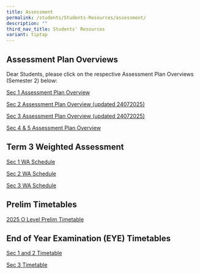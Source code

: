 ```yaml
---
title: Assessment
permalink: /students/Students-Resources/assessment/
description: ""
third_nav_title: Students' Resources
variant: tiptap
---
```

<h2>Assessment Plan Overviews</h2>
<p>Dear Students, please click on the respective Assessment Plan Overviews
(Semester 2) below:</p>
<p><a href="/files/2025_Sem_2_Assessment_Plan_Overview_Sec_1_Final.pdf" rel="noopener nofollow" target="_blank">Sec 1 Assessment Plan Overview</a>
</p>
<p><a href="/files/2025_Sem_2_Assessment_Plan_Overview_Sec_2_Final_updated_as_at_24072025.pdf" rel="noopener nofollow" target="_blank">Sec 2 Assessment Plan Overview (updated 24072025)</a>
</p>
<p><a href="/files/2025_Sem_2_Assessment_Plan_Overview_Sec_3_Final_updated_as_at_24072025.pdf" rel="noopener nofollow" target="_blank">Sec 3 Assessment Plan Overview (updated 24072025)</a>
</p>
<p><a href="/files/2025_Sem_2_Assessment_Plan_Overview__Sec_4_5__new.pdf" rel="noopener nofollow" target="_blank">Sec 4 &amp; 5 Assessment Plan Overview</a>
</p>
<p></p>
<h2>Term 3 Weighted Assessment</h2>
<p><a href="/files/Sec_1_WA3_final.pdf" rel="noopener nofollow" target="_blank">Sec 1 WA Schedule</a>
</p>
<p><a href="/files/Sec_2_WA3_final.pdf" rel="noopener nofollow" target="_blank">Sec 2 WA Schedule</a>
</p>
<p><a href="/files/Sec_3_WA3_final.pdf" rel="noopener nofollow" target="_blank">Sec 3 WA Schedule</a>
</p>
<h2>Prelim Timetables</h2>
<p><a href="/files/2025_O_Level_Prelim_Timetable_final.pdf" rel="noopener nofollow" target="_blank">2025 O Level Prelim Timetable</a>
</p>
<p></p>
<h2>End of Year Examination (EYE) Timetables</h2>
<p><a href="/files/Sec_1_2_EYE_Schedule_2025__caa_15_Aug_2025.pdf" rel="noopener nofollow" target="_blank">Sec 1 and 2 Timetable</a>
</p>
<p><a href="/files/Sec_3_EYE_Schedule_2025__caa__13_Aug_2025.pdf" rel="noopener nofollow" target="_blank">Sec 3 Timetable</a>
</p>
<p></p>